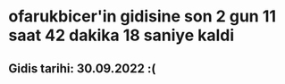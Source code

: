 # ofarukbicer'in gidisine son 2 gun 11 saat 42 dakika 18 saniye kaldi

## Gidis tarihi: 30.09.2022 :(